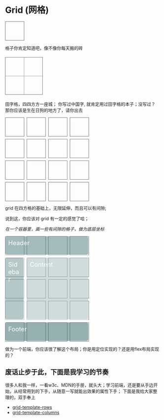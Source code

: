 # Grid (网格)


<style>
    .box-one{
        width: 60px;
        height: 60px;
        border: 1px solid #666;
    }
    .box-four{
        position: relative;
        width: 120px;
        height: 120px;
        border: 1px solid #666;
        margin: 20px 0;
    }
    .box-four::before {
        position: absolute;
        content: " ";
        left: 0;
        top: 50%;
        width: 100%;
        height: 1px;
        background: #999;
    }
    .box-four::after {
        position: absolute;
        content: " ";
        left: 50%;
        top: 0;
        width: 1px;
        height: 120px;
        background: #999;
    }

    .grid-box {
        width: 400px;
        display: grid;
        grid-template-columns: repeat(4, 60px);
        grid-template-rows: repeat(4, 60px);
        /* margin: 20px auto; */
        grid-gap: 10px;
        /* column-gap: 20px; */
        /* row-gap: 10px; */
    }
    .grid-item {
        width: 60px;
        height: 60px;
        border: 1px solid #666;
        /* border-radius: 10px; */
    }
</style>
<div class="box-one"></div>

格子你肯定知道吧，像不像你每天搬的砖

<div class="box-four"></div>

田字格，四四方方一座城； 你写过中国字, 就肯定用过田字格的本子；没写过？ 那你应该是生在日狗的地方了，请你出去

<div class="grid-box">
    <div class="grid-item"></div>
    <div class="grid-item"></div>
    <div class="grid-item"></div>
    <div class="grid-item"></div>
    <div class="grid-item"></div>
    <div class="grid-item"></div>
    <div class="grid-item"></div>
    <div class="grid-item"></div>
    <div class="grid-item"></div>
    <div class="grid-item"></div>
    <div class="grid-item"></div>
    <div class="grid-item"></div>
    <div class="grid-item"></div>
    <div class="grid-item"></div>
    <div class="grid-item"></div>
    <div class="grid-item"></div>
</div>

grid 在四方格的基础上，无限延伸，而且可以有间隙;

说到这，你应该对 grid 有一定的感觉了哈；

*在一个容器里，画一些有间隙的格子，做为底层坐标*



<style>
 .demo-box {
    position: relative;
 }
 .wrapper-box {
    position: absolute;
    left: 0;
    top: 0;
    display: grid;
    grid-gap: 10px;
    grid-template-columns: 60px 130px 60px;
    grid-template-rows: 60px 200px 60px;
    grid-template-areas:
    "header  header  header"
    "sidebar1 content content"
    "footer  footer  footer";
    background-color: #fff;
    color: #444;
    /* background: url(../image/grid.png) repeat left top/400px auto; */
    opacity: 0.5;
}
.box {
  background-color: #6F9292;
    /* background: #c5c5c5!important; */
  color: #fff;
  border-radius: 5px;
  padding: 10px;
  font-size: 20px;
}

.header {
    grid-area: header;
    background: #4E7B7B;
}
.grid-sidebar {
  grid-area: sidebar1;
  background: #6F9292;
}

.grid-content {
    grid-area: content;
    background: #A5BCBC;
}


.footer {
    grid-area: footer;
    background: #336868;
}

</style>

<div class="demo-box">
    <!-- layout 布局 -->
    <div class="wrapper-box">
        <div class="box header">Header</div>
        <div class="box grid-sidebar">Sidebar</div>
        <div class="box grid-content">Content</div>
        <div class="box footer">Footer</div>
    </div>
    <!-- 底层表格 -->
    <div class="grid-box">
        <div class="grid-item"></div>
        <div class="grid-item"></div>
        <div class="grid-item"></div>
        <div class="grid-item"></div>
        <div class="grid-item"></div>
        <div class="grid-item"></div>
        <div class="grid-item"></div>
        <div class="grid-item"></div>
        <div class="grid-item"></div>
        <div class="grid-item"></div>
        <div class="grid-item"></div>
        <div class="grid-item"></div>
        <div class="grid-item"></div>
        <div class="grid-item"></div>
        <div class="grid-item"></div>
        <div class="grid-item"></div>
        <div class="grid-item"></div>
        <div class="grid-item"></div>
        <div class="grid-item"></div>
        <div class="grid-item"></div>
    </div>
</div>

做为一个前端，你应该很了解这个布局；你是用定位实现的？还是用flex布局实现的？


## 废话止步于此，下面是我学习的节奏

很多人和我一样，一看w3c、MDN的手册，就头大；学习前端，还是要从手边开始，从经常用到的下手，从随意一写就能出效果的属性下手； 下面是我给大家整理的，双手奉上

* [grid-template-rows](/css-grid/grid-template-rows.md)
* [grid-template-columns](/css-grid/grid-template-columns.md)
